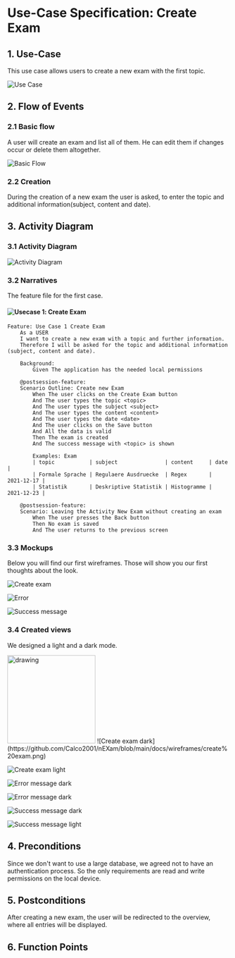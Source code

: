 # Use-Case Specification: Create Exam

## 1. Use-Case
This use case allows users to create a new exam with the first topic.

![Use Case](https://github.com/Calco2001/nEXam/blob/main/docs/diagrams/use%20case%20diagram.jpg)

## 2. Flow of Events
### 2.1 Basic flow
A user will create an exam and list all of them. He can edit them if changes occur or delete them altogether.

![Basic Flow](https://github.com/Calco2001/nEXam/blob/main/docs/diagrams/basic%20flow.jpg)

### 2.2 Creation
During the creation of a new exam the user is asked, to enter the topic and additional information(subject, content and date).

## 3. Activity Diagram
### 3.1 Activity Diagram
![Activity Diagram](https://github.com/Calco2001/nEXam/blob/main/docs/diagrams/activity_diagram_CreateExam.jpg)

### 3.2 Narratives
The feature file for the first case.
#### ![Usecase 1](https://github.com/Calco2001/nEXam/blob/main/application/src/test/UC1.feature): Create Exam
```Gherkin
Feature: Use Case 1 Create Exam
    As a USER 
    I want to create a new exam with a topic and further information.
    Therefore I will be asked for the topic and additional information (subject, content and date).

    Background:
        Given The application has the needed local permissions

    @postsession-feature:
    Scenario Outline: Create new Exam
        When The user clicks on the Create Exam button
        And The user types the topic <topic>
        And The user types the subject <subject>
        And The user types the content <content>
        And The user types the date <date>
        And The user clicks on the Save button
        And All the data is valid
        Then The exam is created 
        And The success message with <topic> is shown

        Examples: Exam
        | topic           | subject               | content     | date       |
        | Formale Sprache | Regulaere Ausdruecke  | Regex       | 2021-12-17 |
        | Statistik       | Deskriptive Statistik | Histogramme | 2021-12-23 |

    @postsession-feature:
    Scenario: Leaving the Activity New Exam without creating an exam
        When The user presses the Back button 
        Then No exam is saved
        And The user returns to the previous screen
```

### 3.3 Mockups

Below you will find our first wireframes. Those will show you our first thoughts about the look.

![Create exam](https://github.com/Calco2001/nEXam/blob/main/docs/wireframes/create%20edit%20exam.PNG)

![Error](https://github.com/Calco2001/nEXam/blob/main/docs/wireframes/error.PNG)

![Success message](https://github.com/Calco2001/nEXam/blob/main/docs/wireframes/success%20message.PNG)

### 3.4 Created views

We designed a light and a dark mode.

<img src="https://github.com/Calco2001/nEXam/blob/main/docs/wireframes/create%20exam.png" alt="drawing" width="200"/>
![Create exam dark](https://github.com/Calco2001/nEXam/blob/main/docs/wireframes/create%20exam.png)

![Create exam light](https://github.com/Calco2001/nEXam/blob/main/docs/wireframes/create%20exam%20light.png)

![Error message dark](https://github.com/Calco2001/nEXam/blob/main/docs/wireframes/examError_dark.png)

![Error message dark](https://github.com/Calco2001/nEXam/blob/main/docs/wireframes/examError_light.png)

![Success message dark](https://github.com/Calco2001/nEXam/blob/main/docs/wireframes/examSuccess_dark.png)

![Success message light](https://github.com/Calco2001/nEXam/blob/main/docs/wireframes/examSuccess_ligt.png)

## 4. Preconditions

Since we don't want to use a large database, we agreed not to have an authentication process. So the only requirements are read and write permissions on the local device.

## 5. Postconditions
After creating a new exam, the user will be redirected to the overview, where all entries will be displayed.

## 6. Function Points
[//]: <Domain Characteristic Table>

[//]: <Complexity Adjustment Table>